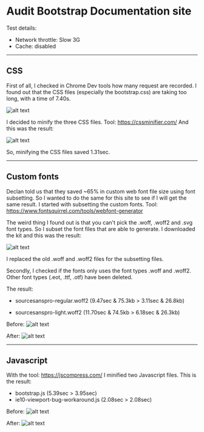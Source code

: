 # Audit Bootstrap Documentation site

Test details:
* Network throttle: Slow 3G
* Cache: disabled

***
## CSS
First of all, I checked in Chrome Dev tools how many request are recorded. I found out that the CSS files (especially the bootstrap.css) are taking too long, with a time of 7.40s.

![alt text](https://github.com/s44s/performance-matters/blob/minify-css/src/images/screen2.png "Screen")

I decided to minify the three CSS files. Tool: https://cssminifier.com/ And this was the result:

![alt text](https://github.com/s44s/performance-matters/blob/minify-css/src/images/screen1.png "Screen")

So, minifying the CSS files saved 1.31sec.

***

## Custom fonts
Declan told us that they saved ~65% in custom web font file size using font subsetting. So I wanted to do the same for this site to see if I will get the same result. I started with subsetting the custom fonts. Tool: https://www.fontsquirrel.com/tools/webfont-generator

The weird thing I found out is that you can't pick the .woff, .woff2 and .svg font types. So I subset the font files that are able to generate. I downloaded the kit and this was the result:

![alt text](https://github.com/s44s/performance-matters/blob/custom-fonts/src/images/screen3.png "Screen")

I replaced the old .woff and .woff2 files for the subsetting files.


Secondly, I checked if the fonts only uses the font types .woff and .woff2. Other font types (.eot, .ttf, .otf) have been deleted.

The result:
* sourcesanspro-regular.woff2
(9.47sec & 75.3kb > 3.11sec & 26.8kb)

* sourcesanspro-light.woff2
(11.70sec & 74.5kb > 6.18sec & 26.3kb)

Before:
![alt text](https://github.com/s44s/performance-matters/blob/custom-fonts/src/images/before.png "Screen")

After:
![alt text](https://github.com/s44s/performance-matters/blob/custom-fonts/src/images/after.png "Screen")

***
## Javascript
With the tool: https://jscompress.com/ I minified two Javascript files. This is the result:

* bootstrap.js (5.39sec > 3.95sec)
* ie10-viewport-bug-workaround.js (2.08sec > 2.08sec)

Before:
![alt text](https://github.com/s44s/performance-matters/blob/minify-js/src/images/JS-before.png "Screen")

After:
![alt text](https://github.com/s44s/performance-matters/blob/minify-js/src/images/JS-after.png "Screen")
